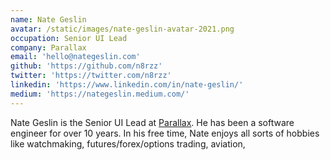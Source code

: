 ```yaml
---
name: Nate Geslin
avatar: /static/images/nate-geslin-avatar-2021.png
occupation: Senior UI Lead
company: Parallax
email: 'hello@nategeslin.com'
github: 'https://github.com/n8rzz'
twitter: 'https://twitter.com/n8rzz'
linkedin: 'https://www.linkedin.com/in/nate-geslin/'
medium: 'https://nategeslin.medium.com/'
---
```


Nate Geslin is the Senior UI Lead at [Parallax](https://getparallax.com). He has been a software engineer for over 10 years. In his free time, Nate enjoys all sorts of hobbies like watchmaking, futures/forex/options trading, aviation,
